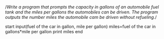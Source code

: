 /*Write a program that prompts the capacity in gallons of an automobile fuel tank and the miles per gallons
the automobiles can be driven. The program outputs the number miles the automobile cam be driven
without refueling.*/

start
input(fuel of the car in gallon, mile per gallon)
miles=fuel of the car in gallons*mile per gallon
print miles
end

